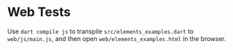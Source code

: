 # Web Tests

Use `dart compile js` to transpile `src/elements_examples.dart` to `web/js/main.js`, and then open `web/elements_examples.html` in the browser.